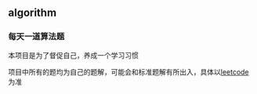 ## algorithm
### 每天一道算法题
本项目是为了督促自己，养成一个学习习惯

项目中所有的题均为自己的题解，可能会和标准题解有所出入，具体以[leetcode](https://leetcode.cn/)为准
